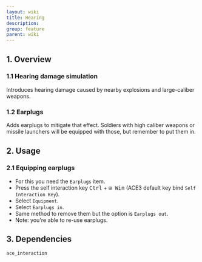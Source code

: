 ```yaml
---
layout: wiki
title: Hearing
description: 
group: feature
parent: wiki
---
```


## 1. Overview

### 1.1 Hearing damage simulation
Introduces hearing damage caused by nearby explosions and large-caliber weapons.

### 1.2  Earplugs
Adds earplugs to mitigate that effect. Soldiers with high caliber weapons or 
missile launchers will be equipped with those, but remember to put them in.

## 2. Usage

### 2.1 Equipping earplugs
- For this you need the `Earplugs` item.
- Press the self interaction key <kbd>Ctrl</kbd> + <kbd>⊞&nbsp;Win</kbd> (ACE3 default key bind `Self Interaction Key`).
- Select `Equipment`.
- Select `Earplugs in`.
- Same method to remove them but the option is `Earplugs out`.
- Note: you're able to re-use earplugs.

## 3. Dependencies

`ace_interaction`